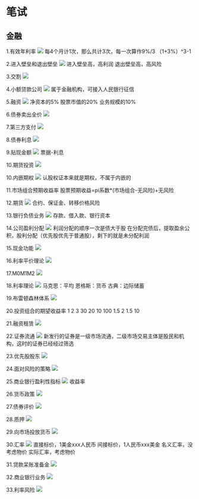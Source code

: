 # 笔试
## 金融
1.有效年利率
![](images/2022-10-24-15-27-57.png)
每4个月计1次，那么共计3次，每一次算作9%/3
（1+3%）^3-1

2.进入壁垒和退出壁垒
![](images/2022-10-24-15-31-21.png)
进入壁垒高，高利润
退出壁垒高，高风险

3.交割
![](images/2022-10-24-15-33-39.png)

4.小额贷款公司
![](images/2022-10-24-15-36-37.png)
属于金融机构，可接入人民银行征信

5.融资
![](images/2022-10-24-15-45-55.png)
净资本的5%
股票市值的20%
业务规模的10%

6.债券卖出全价
![](images/2022-10-24-15-49-58.png)


7.第三方支付
![](images/2022-10-24-15-52-08.png)

8.债券利息
![](images/2022-10-24-15-53-42.png)

9.贴现金额
![](images/2022-10-24-16-01-35.png)
票据-利息

10.期货投资
![](images/2022-10-24-16-03-06.png)

10.内嵌期权
![](images/2022-10-24-16-04-14.png)
认股权证本来就是期权，不属于内嵌的

11.市场组合预期收益率
股票预期收益=pi系数*(市场组合-无风险)+无风险

12.期货
![](images/2022-10-24-16-26-00.png)
合约、保证金、转移价格风险

13.银行负债业务
![](images/2022-10-24-16-31-53.png)
存款、借入款、银行资本

14.公司盈利分配
![](images/2022-10-24-16-33-55.png)
利润分配的顺序一次是债大于股
在分配完债后，提取盈余公积，股利分配（优先股优先于普通股），剩下的就是未分配利润

15.现金功能
![](images/2022-10-24-16-35-20.png)

16.利率平价理论
![](images/2022-10-24-16-41-22.png)

17.M0M1M2
![](images/2022-10-24-16-46-49.png)

18.利率理论
![](images/2022-10-24-16-49-12.png)
马克思：平均
恩格斯：货币
古典：边际储蓄

19.布雷顿森林体系
![](images/2022-10-24-16-50-46.png)

20.投资组合的期望收益率
1    2     3
30   20    10        100
1.5   2     1.5        10

21.融资租赁
![](images/2022-10-24-17-04-09.png)

22.证券流通
![](images/2022-10-24-17-04-44.png)
新发行的证券是一级市场流通，二级市场交易主体是股民和机构，这时的证券已经经过筛选

23.优先股股东
![](images/2022-10-24-17-05-53.png)

24.面对风险的策略
![](images/2022-10-24-17-08-45.png)


25.商业银行盈利性指标
![](images/2022-10-24-17-15-52.png)
收益率

26.货币政策
![](images/2022-10-24-17-22-31.png)

27.债券评价
![](images/2022-10-24-17-28-26.png)

28.质押
![](images/2022-10-24-17-32-44.png)

29.向市场投放货币
![](images/2022-10-25-08-38-30.png)

30.汇率
![](images/2022-10-25-08-42-07.png)
直接标价，1美金xxx人民币
间接标价，1人民币xxx美金
名义汇率，没考虑物价
实际汇率，考虑物价

31.贷款呆账准备金
![](images/2022-10-25-08-45-32.png)

32.商业银行业务
![](images/2022-10-25-08-47-02.png)

33.利率风险
![](images/2022-10-25-08-48-08.png)